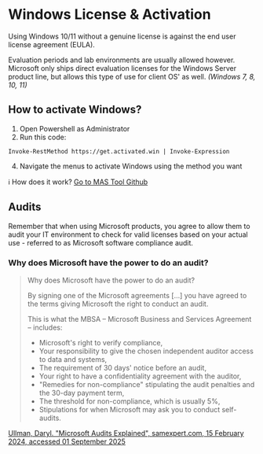 # Windows License & Activation
Using Windows 10/11 without a genuine license is against the end user license agreement (EULA). 

Evaluation periods and lab environments are usually allowed however. Microsoft only ships direct evaluation licenses for the Windows Server product line, but allows this type of use for client OS' as well. *(Windows 7, 8, 10, 11)*

## How to activate Windows?

 1. Open Powershell as Administrator
 2. Run this code:
```
Invoke-RestMethod https://get.activated.win | Invoke-Expression 
```
 4. Navigate the menus to activate Windows using the method you want

:information_source: How does it work? [Go to MAS Tool Github](https://github.com/massgravel/Microsoft-Activation-Scripts)

## Audits
Remember that when using Microsoft products, you agree to allow them to audit your IT environment to check for valid licenses based on your actual use - referred to as Microsoft software compliance audit.

### Why does Microsoft have the power to do an audit?

> Why does Microsoft have the power to do an audit?
> 
> By signing one of the Microsoft agreements [...] you have agreed to the terms giving Microsoft the right to conduct an audit. 
> 
> This is what the MBSA – Microsoft Business and Services Agreement – includes:
> 
>  - Microsoft's right to verify compliance, 
>  - Your responsibility to give the chosen independent auditor access to data and systems, 
>  - The requirement of 30 days' notice before an audit, 
>  - Your right to have a confidentiality agreement with the auditor, 
>  - "Remedies for non-compliance" stipulating the audit penalties and the 30-day payment term,
>  - The threshold for non-compliance, which is usually 5%, 
>  - Stipulations for when Microsoft may ask you to conduct self-audits.

[Ullman, Daryl. "Microsoft Audits Explained", samexpert.com, 15 February 2024, accessed 01 September 2025](https://samexpert.com/microsoft-audits-explained/)


